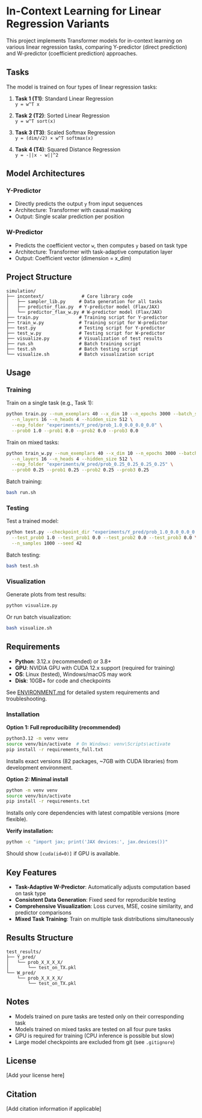# In-Context Learning for Linear Regression Variants

This project implements Transformer models for in-context learning on various linear regression tasks, comparing Y-predictor (direct prediction) and W-predictor (coefficient prediction) approaches.

## Tasks

The model is trained on four types of linear regression tasks:

1. **Task 1 (T1)**: Standard Linear Regression  
   `y = w^T x`

2. **Task 2 (T2)**: Sorted Linear Regression  
   `y = w^T sort(x)`

3. **Task 3 (T3)**: Scaled Softmax Regression  
   `y = (dim/√2) × w^T softmax(x)`

4. **Task 4 (T4)**: Squared Distance Regression  
   `y = -||x - w||^2`

## Model Architectures

### Y-Predictor
- Directly predicts the output `y` from input sequences
- Architecture: Transformer with causal masking
- Output: Single scalar prediction per position

### W-Predictor
- Predicts the coefficient vector `w`, then computes `y` based on task type
- Architecture: Transformer with task-adaptive computation layer
- Output: Coefficient vector (dimension = x_dim)

## Project Structure

```
simulation/
├── incontext/              # Core library code
│   ├── sampler_lib.py     # Data generation for all tasks
│   ├── predictor_flax.py  # Y-predictor model (Flax/JAX)
│   └── predictor_flax_w.py # W-predictor model (Flax/JAX)
├── train.py               # Training script for Y-predictor
├── train_w.py             # Training script for W-predictor
├── test.py                # Testing script for Y-predictor
├── test_w.py              # Testing script for W-predictor
├── visualize.py           # Visualization of test results
├── run.sh                 # Batch training script
├── test.sh                # Batch testing script
└── visualize.sh           # Batch visualization script
```

## Usage

### Training

Train on a single task (e.g., Task 1):
```bash
python train.py --num_exemplars 40 --x_dim 10 --n_epochs 3000 --batch_size 64 \
  --n_layers 16 --n_heads 4 --hidden_size 512 \
  --exp_folder "experiments/Y_pred/prob_1.0_0.0_0.0_0.0" \
  --prob0 1.0 --prob1 0.0 --prob2 0.0 --prob3 0.0
```

Train on mixed tasks:
```bash
python train_w.py --num_exemplars 40 --x_dim 10 --n_epochs 3000 --batch_size 64 \
  --n_layers 16 --n_heads 4 --hidden_size 512 \
  --exp_folder "experiments/W_pred/prob_0.25_0.25_0.25_0.25" \
  --prob0 0.25 --prob1 0.25 --prob2 0.25 --prob3 0.25
```

Batch training:
```bash
bash run.sh
```

### Testing

Test a trained model:
```bash
python test.py --checkpoint_dir "experiments/Y_pred/prob_1.0_0.0_0.0_0.0" \
  --test_prob0 1.0 --test_prob1 0.0 --test_prob2 0.0 --test_prob3 0.0 \
  --n_samples 1000 --seed 42
```

Batch testing:
```bash
bash test.sh
```

### Visualization

Generate plots from test results:
```bash
python visualize.py
```

Or run batch visualization:
```bash
bash visualize.sh
```

## Requirements

- **Python**: 3.12.x (recommended) or 3.8+
- **GPU**: NVIDIA GPU with CUDA 12.x support (required for training)
- **OS**: Linux (tested), Windows/macOS may work
- **Disk**: 10GB+ for code and checkpoints

See [ENVIRONMENT.md](ENVIRONMENT.md) for detailed system requirements and troubleshooting.

### Installation

**Option 1: Full reproducibility (recommended)**
```bash
python3.12 -m venv venv
source venv/bin/activate  # On Windows: venv\Scripts\activate
pip install -r requirements_full.txt
```
Installs exact versions (82 packages, ~7GB with CUDA libraries) from development environment.

**Option 2: Minimal install**
```bash
python -m venv venv
source venv/bin/activate
pip install -r requirements.txt
```
Installs only core dependencies with latest compatible versions (more flexible).

**Verify installation:**
```bash
python -c "import jax; print('JAX devices:', jax.devices())"
```
Should show `[cuda(id=0)]` if GPU is available.

## Key Features

- **Task-Adaptive W-Predictor**: Automatically adjusts computation based on task type
- **Consistent Data Generation**: Fixed seed for reproducible testing
- **Comprehensive Visualization**: Loss curves, MSE, cosine similarity, and predictor comparisons
- **Mixed Task Training**: Train on multiple task distributions simultaneously

## Results Structure

```
test_results/
├── Y_pred/
│   └── prob_X_X_X_X/
│       └── test_on_TX.pkl
└── W_pred/
    └── prob_X_X_X_X/
        └── test_on_TX.pkl
```

## Notes

- Models trained on pure tasks are tested only on their corresponding task
- Models trained on mixed tasks are tested on all four pure tasks
- GPU is required for training (CPU inference is possible but slow)
- Large model checkpoints are excluded from git (see `.gitignore`)

## License

[Add your license here]

## Citation

[Add citation information if applicable]

